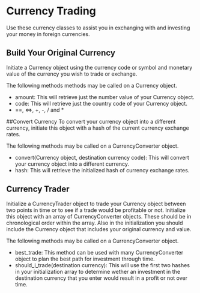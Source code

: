 # Currency Trading
Use these currency classes to assist you in exchanging with and investing your money in foreign currencies.


## Build Your Original Currency
Initiate a Currency object using the currency code or symbol and monetary value of the currency you wish to trade or exchange.

The following methods methods may be called on a Currency object.
* amount: This will retrieve just the number value of your Currency object.
* code: This will retrieve just the country code of your Currency object.
* ==, <=>, +, -, / and *

##Convert Currency
To convert your currency object into a different currency, initiate this object with a hash of the current currency exchange rates.  

The following methods may be called on a CurrencyConverter object.
* convert(Currency object, destination currency code):  This will convert your currency object into a different currency.
* hash: This will retrieve the initialized hash of currency exchange rates.

## Currency Trader
Initialize a CurrencyTrader object to trade your Currency object between two points in time or to see if a trade would be profitable or not. Initialize this object with an array of CurrencyConverter objects.  These should be in chronological order within the array.  Also in the initialization you should include the Currency object that includes your original currency and value.

The following methods may be called on a CurrencyConverter object.

* best_trade: This method can be used with many CurrencyConverter object to plan the best path for investment through time.
* should_i_trade(destination currency): This will use the first two hashes in your initialization array to determine wether an investment in the destination currency that you enter would result in a profit or not over time.
